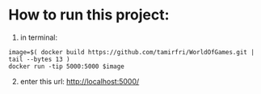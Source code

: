 # How to run this project:
1. in terminal:
```shell
image=$( docker build https://github.com/tamirfri/WorldOfGames.git | tail --bytes 13 )
docker run -tip 5000:5000 $image
```
2. enter this url:
<http://localhost:5000/>

